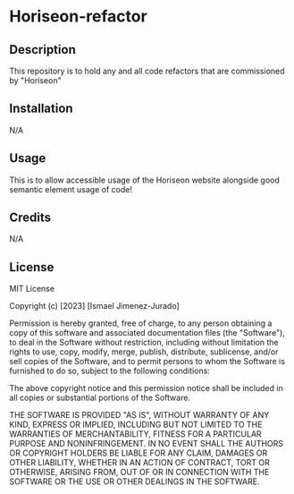 # Horiseon-refactor

## Description
This repository is to hold any and all code refactors that are commissioned by "Horiseon"

## Installation

N/A

## Usage

This is to allow accessible usage of the Horiseon website alongside good semantic element usage of code!

## Credits

N/A

## License

MIT License

Copyright (c) [2023] [Ismael Jimenez-Jurado]

Permission is hereby granted, free of charge, to any person obtaining a copy
of this software and associated documentation files (the "Software"), to deal
in the Software without restriction, including without limitation the rights
to use, copy, modify, merge, publish, distribute, sublicense, and/or sell
copies of the Software, and to permit persons to whom the Software is
furnished to do so, subject to the following conditions:

The above copyright notice and this permission notice shall be included in all
copies or substantial portions of the Software.

THE SOFTWARE IS PROVIDED "AS IS", WITHOUT WARRANTY OF ANY KIND, EXPRESS OR
IMPLIED, INCLUDING BUT NOT LIMITED TO THE WARRANTIES OF MERCHANTABILITY,
FITNESS FOR A PARTICULAR PURPOSE AND NONINFRINGEMENT. IN NO EVENT SHALL THE
AUTHORS OR COPYRIGHT HOLDERS BE LIABLE FOR ANY CLAIM, DAMAGES OR OTHER
LIABILITY, WHETHER IN AN ACTION OF CONTRACT, TORT OR OTHERWISE, ARISING FROM,
OUT OF OR IN CONNECTION WITH THE SOFTWARE OR THE USE OR OTHER DEALINGS IN THE
SOFTWARE.